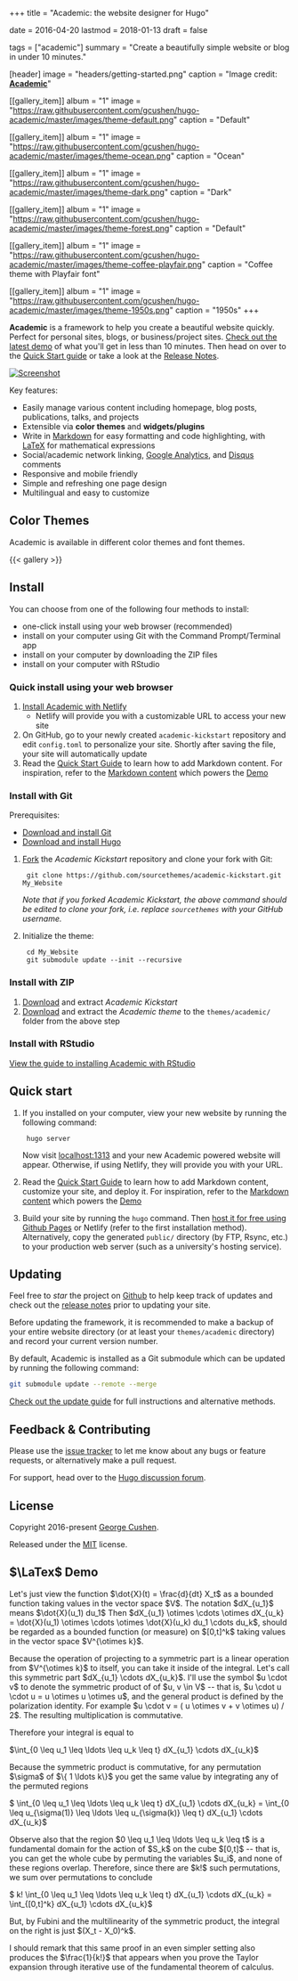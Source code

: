+++
title = "Academic: the website designer for Hugo"

date = 2016-04-20
lastmod = 2018-01-13
draft = false

tags = ["academic"]
summary = "Create a beautifully simple website or blog in under 10 minutes."

[header]
image = "headers/getting-started.png"
caption = "Image credit: [**Academic**](https://github.com/gcushen/hugo-academic/)"

[[gallery_item]]
album = "1"
image = "https://raw.githubusercontent.com/gcushen/hugo-academic/master/images/theme-default.png"
caption = "Default"

[[gallery_item]]
album = "1"
image = "https://raw.githubusercontent.com/gcushen/hugo-academic/master/images/theme-ocean.png"
caption = "Ocean"

[[gallery_item]]
album = "1"
image = "https://raw.githubusercontent.com/gcushen/hugo-academic/master/images/theme-dark.png"
caption = "Dark"

[[gallery_item]]
album = "1"
image = "https://raw.githubusercontent.com/gcushen/hugo-academic/master/images/theme-forest.png"
caption = "Default"

[[gallery_item]]
album = "1"
image = "https://raw.githubusercontent.com/gcushen/hugo-academic/master/images/theme-coffee-playfair.png"
caption = "Coffee theme with Playfair font"

[[gallery_item]]
album = "1"
image = "https://raw.githubusercontent.com/gcushen/hugo-academic/master/images/theme-1950s.png"
caption = "1950s"
+++

**Academic** is a framework to help you create a beautiful website quickly. Perfect for personal sites, blogs, or business/project sites. [Check out the latest demo](https://themes.gohugo.io/theme/academic/) of what you'll get in less than 10 minutes. Then head on over to the [Quick Start guide](https://sourcethemes.com/academic/docs/) or take a look at the [Release Notes](https://sourcethemes.com/academic/updates/).

[![Screenshot](https://raw.githubusercontent.com/gcushen/hugo-academic/master/academic.png)](https://github.com/gcushen/hugo-academic/)

Key features:

- Easily manage various content including homepage, blog posts, publications, talks, and projects
- Extensible via **color themes** and **widgets/plugins**
- Write in [Markdown](https://sourcethemes.com/academic/docs/writing-markdown-latex/) for easy formatting and code highlighting, with [LaTeX](https://en.wikibooks.org/wiki/LaTeX/Mathematics) for mathematical expressions
- Social/academic network linking, [Google Analytics](https://analytics.google.com), and [Disqus](https://disqus.com) comments
- Responsive and mobile friendly
- Simple and refreshing one page design
- Multilingual and easy to customize

## Color Themes

Academic is available in different color themes and font themes.

{{< gallery >}}

## Install

You can choose from one of the following four methods to install:

* one-click install using your web browser (recommended)
* install on your computer using Git with the Command Prompt/Terminal app
* install on your computer by downloading the ZIP files
* install on your computer with RStudio

### Quick install using your web browser

1. [Install Academic with Netlify](https://app.netlify.com/start/deploy?repository=https://github.com/sourcethemes/academic-kickstart)
    * Netlify will provide you with a customizable URL to access your new site
2. On GitHub, go to your newly created `academic-kickstart` repository and edit `config.toml` to personalize your site. Shortly after saving the file, your site will automatically update
3. Read the [Quick Start Guide](https://sourcethemes.com/academic/docs/) to learn how to add Markdown content. For inspiration, refer to the [Markdown content](https://github.com/gcushen/hugo-academic/tree/master/exampleSite) which powers the [Demo](https://themes.gohugo.io/theme/academic/)

### Install with Git

Prerequisites:

* [Download and install Git](https://git-scm.com/downloads)
* [Download and install Hugo](https://gohugo.io/getting-started/installing/#quick-install)

1. [Fork](https://github.com/sourcethemes/academic-kickstart#fork-destination-box) the *Academic Kickstart* repository and clone your fork with Git: 

        git clone https://github.com/sourcethemes/academic-kickstart.git My_Website
    
    *Note that if you forked Academic Kickstart, the above command should be edited to clone your fork, i.e. replace `sourcethemes` with your GitHub username.*

2. Initialize the theme:

        cd My_Website
        git submodule update --init --recursive

### Install with ZIP

1. [Download](https://github.com/sourcethemes/academic-kickstart/archive/master.zip) and extract *Academic Kickstart*
2. [Download](https://github.com/gcushen/hugo-academic/archive/master.zip) and extract the *Academic theme* to the `themes/academic/` folder from the above step

### Install with RStudio

[View the guide to installing Academic with RStudio](https://sourcethemes.com/academic/docs/install/#install-with-rstudio)

## Quick start

1. If you installed on your computer, view your new website by running the following command:
      
        hugo server

    Now visit [localhost:1313](http://localhost:1313) and your new Academic powered website will appear. Otherwise, if using Netlify, they will provide you with your URL.
           
2. Read the [Quick Start Guide](https://sourcethemes.com/academic/docs/) to learn how to add Markdown content, customize your site, and deploy it. For inspiration, refer to the [Markdown content](https://github.com/gcushen/hugo-academic/tree/master/exampleSite) which powers the [Demo](https://themes.gohugo.io/theme/academic/)

3. Build your site by running the `hugo` command. Then [host it for free using Github Pages](https://georgecushen.com/create-your-website-with-hugo/) or Netlify (refer to the first installation method). Alternatively, copy the generated `public/` directory (by FTP, Rsync, etc.) to your production web server (such as a university's hosting service).

## Updating

Feel free to *star* the project on [Github](https://github.com/gcushen/hugo-academic/) to help keep track of updates and check out the [release notes](https://sourcethemes.com/academic/updates) prior to updating your site.

Before updating the framework, it is recommended to make a backup of your entire website directory (or at least your `themes/academic` directory) and record your current version number.

By default, Academic is installed as a Git submodule which can be updated by running the following command:

```bash
git submodule update --remote --merge
```

[Check out the update guide](https://sourcethemes.com/academic/docs/update/) for full instructions and alternative methods.

## Feedback & Contributing

Please use the [issue tracker](https://github.com/gcushen/hugo-academic/issues) to let me know about any bugs or feature requests, or alternatively make a pull request.

For support, head over to the [Hugo discussion forum](http://discuss.gohugo.io).

## License

Copyright 2016-present [George Cushen](https://georgecushen.com).

Released under the [MIT](https://github.com/gcushen/hugo-academic/blob/master/LICENSE.md) license.

## $\LaTex$ Demo  

<p>Let's just view the function $\dot{X}(t) = \frac{d}{dt} X_t$ as a bounded function taking values in the vector space $V$.  The notation $dX_{u_1}$ means $\dot{X}(u_1) du_1$  Then $dX_{u_1} \otimes \cdots \otimes dX_{u_k} = \dot{X}(u_1) \otimes \cdots \otimes \dot{X}(u_k) du_1 \cdots du_k$, should be regarded as a bounded function (or measure) on $[0,t]^k$ taking values in the vector space $V^{\otimes k}$.</p>

<p>Because the operation of projecting to a symmetric part is a linear operation from $V^{\otimes k}$ to itself, you can take it inside of the integral.  Let's call this symmetric part $dX_{u_1} \cdots dX_{u_k}$.  I'll use the symbol $u \cdot v$ to denote the symmetric product of of $u, v \in V$ -- that is, $u \cdot u \cdot u = u \otimes u \otimes u$, and the general product is defined by the polarization identity.  For example $u \cdot v = ( u \otimes v + v \otimes u) / 2$.  The resulting multiplication is commutative.</p>

<p>Therefore your integral is equal to</p>

<p>$\int_{0 \leq u_1 \leq \ldots \leq u_k \leq t} dX_{u_1} \cdots dX_{u_k}$</p>

<p>Because the symmetric product is commutative, for any permutation $\sigma$ of $\{ 1 \ldots k\}$ you get the same value by integrating any of the permuted regions</p>

<p>$ \int_{0 \leq u_1 \leq \ldots \leq u_k \leq t} dX_{u_1} \cdots dX_{u_k} = \int_{0 \leq u_{\sigma(1)} \leq \ldots \leq u_{\sigma(k)} \leq t} dX_{u_1} \cdots dX_{u_k}$</p>

<p>Observe also that the region $0 \leq u_1 \leq \ldots \leq u_k \leq t$ is a fundamental domain for the action of $S_k$ on the cube $[0,t]$ -- that is, you can get the whole cube by permuting the variables $u_i$, and none of these regions overlap.  Therefore, since there are $k!$ such permutations, we sum over permutations to conclude</p>

<p>$ k! \int_{0 \leq u_1 \leq \ldots \leq u_k \leq t} dX_{u_1} \cdots dX_{u_k} =  \int_{[0,t]^k} dX_{u_1} \cdots dX_{u_k}$</p>

<p>But, by Fubini and the multilinearity of the symmetric product, the integral on the right is just $(X_t - X_0)^k$.</p>

<p>I should remark that this same proof in an even simpler setting also produces the $\frac{1}{k!}$ that appears when you prove the Taylor expansion through iterative use of the fundamental theorem of calculus.</p>
